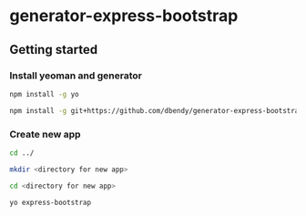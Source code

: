 # generator-express-bootstrap

## Getting started

### Install yeoman and generator

```bash
npm install -g yo
```
```bash
npm install -g git+https://github.com/dbendy/generator-express-bootstrap.git#master
```

### Create new app

```bash
cd ../
```
```bash
mkdir <directory for new app>
```
```bash
cd <directory for new app>
```
```bash
yo express-bootstrap
```